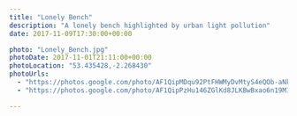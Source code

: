 ```yaml
---
title: "Lonely Bench"
description: "A lonely bench highlighted by urban light pollution"
date: 2017-11-09T17:30:00+00:00

photo: "Lonely_Bench.jpg"
photoDate: 2017-11-01T21:11:00+00:00
photoLocation: "53.435428,-2.268430"
photoUrls:
  - "https://photos.google.com/photo/AF1QipMDqu92PtFHWMyDvMtyS4eQOb-aNk7ffWfeR7HY"
  - "https://photos.google.com/photo/AF1QipPzHu146ZGlKd8JLKBwBxao6n19MIycfoF6gRYx"

---
```

